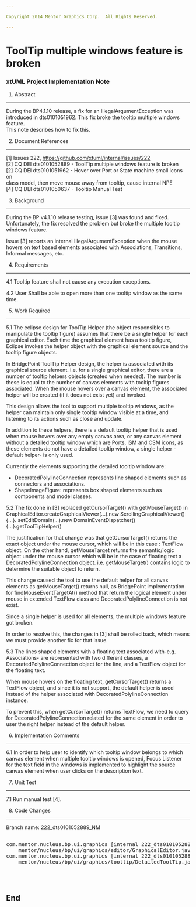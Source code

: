 ```yaml
---

Copyright 2014 Mentor Graphics Corp.  All Rights Reserved.

---
```


# ToolTip multiple windows feature is broken
### xtUML Project Implementation Note


1. Abstract
-----------
  During the BP4.1.10 release, a fix for an IllegalArgumentException was introduced in 
dts0101051962. This fix broke the tooltip multiple windows feature.  
This note describes how to fix this.  

2. Document References
----------------------
[1] Issues 222, https://github.com/xtuml/internal/issues/222  
[2] CQ DEI dts0101052889 - ToolTip multiple windows feature is broken  
[2] CQ DEI dts0101051962 - Hover over Port or  State machine small icons on   
	class model, then move mouse away from tooltip, cause internal NPE  
[4] CQ DEI  dts0101050637 - Tooltip Manual Test  

3. Background
-------------
   During the BP v4.1.10 release testing, issue [3] was found and fixed.
  Unfortunately, the fix resolved the problem but broke the multiple tooltip 
  windows feature.

   Issue [3] reports an internal IllegalArgumentException when the mouse hovers on 
  text based elements  associated with Associations, Transitions, Informal 
  messages, etc.

4. Requirements
---------------
4.1 Tooltip feature shall not cause any execution exceptions.  

4.2 User Shall be able to open more than one tooltip window as the same time.  

5. Work Required
----------------
5.1 The eclipse design for ToolTip Helper (the object responsibles to manipulate the
  tooltip figure) assumes that there be a single helper for each graphical 
  editor. Each time the graphical element has a tooltip figure, Eclipse invokes 
  the helper object with the graphical element source and the tooltip figure 
  objects.

   In BridgePoint ToolTip Helper design, the helper is associated with its 
 graphical source element. i.e. for a single graphical editor, there are a number 
 of tooltip helpers objects (created when needed).  The number is these is equal to the number of canvas 
 elements with tooltip figures associated. When the mouse hovers over a canvas element, 
 the associated helper will be created (if it does not exist yet) and invoked.
 
  This design allows the tool to support multiple tooltip windows, as the helper can 
 maintain only single tooltip window visible at a time, and listening to its 
 actions such as close and update.
 
  In addition to these helpers, there is a default tooltip helper that is used 
 when mouse hovers over any empty canvas area, or any canvas element without a detailed
 tooltip window which are Ports, ISM and CSM icons, as these elements do not 
 have a detailed tooltip window, a single helper -default helper- is only used.
 
 
 Currently the elements supporting the detailed tooltip window are:
 - DecoratedPolylineConnection represents line shaped elements such as 
 connectors and associations.  
 - ShapeImageFigure:  represents box shaped elements such as components and 
 model classes.
 
5.2 The fix done in [3] replaced getCursorTarget() with getMouseTarget() in  
  GraphicalEditor.createGraphicalViewer(...).new ScrollingGraphicalViewer() {...}.
  setEditDomain(...).new DomainEventDispatcher() {...}.getToolTipHelper()

   The justification for that change was that getCursorTarget() returns the 
  exact object under the mouse cursor, which will be in this case : TextFlow
  object. On the other hand, getMouseTarget returns the semantic/logic 
  object under the mouse cursor which will be in the case of floating text a 
  DecoratedPolylineConnection object.
  i.e. getMouseTarget() contains logic to determine the suitable object to 
  return.  
	
	
   This change caused the tool to use the default helper for all canvas elements as 
  getMouseTarget() returns null, as BridgePoint implementation for 
  findMouseEventTargetAt() method that return the logical element under mouse
  in extended TextFlow class and DecoratedPolylineConnection is not exist.
	
	
   Since a single helper is used for all elements, the multiple windows feature
  got broken.
	
   In order to resolve this, the changes in [3] shall be rolled back, which means
  we must provide another fix for that issue.
	

5.3 The lines shaped elements with a floating text associated with-e.g. 
  Associations- are represented with two different classes, a 
  DecoratedPolylineConnection object for the line, and a TextFlow object for 
  the floating text.  
	
   When mouse hovers on the floating text, getCursorTarget() returns a TextFlow
  object, and since it is not support, the default helper is used instead of 
  the helper associated with DecoratedPolylineConnection instance.
	
	
   To prevent this, when getCursorTarget() returns TextFlow, we need to query
  for DecoratedPolylineConnection related for the same element in order
  to user the right helper instead of the default helper.
	
	
 
6. Implementation Comments
--------------------------
6.1 In order to help user to identify which tooltip window belongs to which
	canvas element when multiple tooltip windows is opened, Focus Listener for
	the text field in the windows is implemented to highlight the source canvas
	element when user clicks on the description text.

7. Unit Test
------------
7.1 Run manual test [4].  

8. Code Changes
---------------
Branch name: 222_dts0101052889_NM

<pre>

com.mentor.nucleus.bp.ui.graphics [internal 222_dts0101052889_NM]/src/com/
    mentor/nucleus/bp/ui/graphics/editor/GraphicalEditor.java
com.mentor.nucleus.bp.ui.graphics [internal 222_dts0101052889_NM]/src/com/
    mentor/nucleus/bp/ui/graphics/tooltip/DetailedToolTip.java



</pre>

End
---

